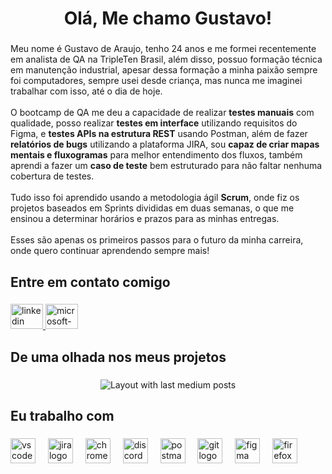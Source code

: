 <h1 align="center">Olá, Me chamo Gustavo!</h1>

###

<p align="left">Meu nome é Gustavo de Araujo, tenho 24 anos e me formei recentemente em analista de QA na TripleTen Brasil, além disso, possuo formação técnica em manutenção industrial, apesar dessa formação a minha paixão sempre foi computadores, sempre usei desde criança, mas nunca me imaginei trabalhar com isso, até o dia de hoje.<br><br>O bootcamp de QA me deu a capacidade de realizar <strong>testes manuais</strong> com qualidade, posso realizar <strong>testes em interface</strong> utilizando requisitos do Figma, e <strong>testes APIs na estrutura REST</strong> usando Postman, além de fazer <strong>relatórios de bugs</strong> utilizando a plataforma JIRA, sou <strong>capaz de criar mapas mentais e fluxogramas</strong> para melhor entendimento dos fluxos, também aprendi a fazer um <strong>caso de teste</strong> bem estruturado para não faltar nenhuma cobertura de testes.<br><br>Tudo isso foi aprendido usando a metodologia ágil <strong>Scrum</strong>, onde fiz os projetos baseados em Sprints divididas em duas semanas, o que me ensinou a determinar horários e prazos para as minhas entregas.<br><br>Esses são apenas os primeiros passos para o futuro da minha carreira, onde quero continuar aprendendo sempre mais!</p>

###

<h2 align="left">Entre em contato comigo</h2>

###

<div align="left">
  <a href="https://www.linkedin.com/in/gustavo-araujo-lima/" target="_blank">
    <img src="https://raw.githubusercontent.com/maurodesouza/profile-readme-generator/master/src/assets/icons/social/linkedin/default.svg" width="52" height="40" alt="linkedin logo"  />
  </a>
  <a href="Gustavo_araujoL@hotmail.com" target="_blank">
    <img src="https://raw.githubusercontent.com/maurodesouza/profile-readme-generator/master/src/assets/icons/social/microsoft-outlook/default.svg" width="52" height="40" alt="microsoft-outlook logo"  />
  </a>
</div>

###

<h2 align="left">De uma olhada nos meus projetos</h2>

###

<div align="center">
  <img src="https://github-read-medium-git-main.pahlevikun.vercel.app/latest?limit=4&username=GustAraujo&theme=dark" alt="Layout with last medium posts"  />
</div>

###

<h2 align="left">Eu trabalho com</h2>

###

<div align="left">
  <img src="https://skillicons.dev/icons?i=vscode" height="40" alt="vscode logo"  />
  <img width="12" />
  <img src="https://cdn.simpleicons.org/jira/0052CC" height="40" alt="jira logo"  />
  <img width="12" />
  <img src="https://cdn.simpleicons.org/googlechrome/4285F4" height="40" alt="chrome logo"  />
  <img width="12" />
  <img src="https://cdn.simpleicons.org/discord/5865F2" height="40" alt="discord logo"  />
  <img width="12" />
  <img src="https://cdn.simpleicons.org/postman/FF6C37" height="40" alt="postman logo"  />
  <img width="12" />
  <img src="https://cdn.simpleicons.org/git/F05032" height="40" alt="git logo"  />
  <img width="12" />
  <img src="https://cdn.simpleicons.org/figma/F24E1E" height="40" alt="figma logo"  />
  <img width="12" />
  <img src="https://cdn.simpleicons.org/firefox/FF7139" height="40" alt="firefox logo"  />
</div>

###
